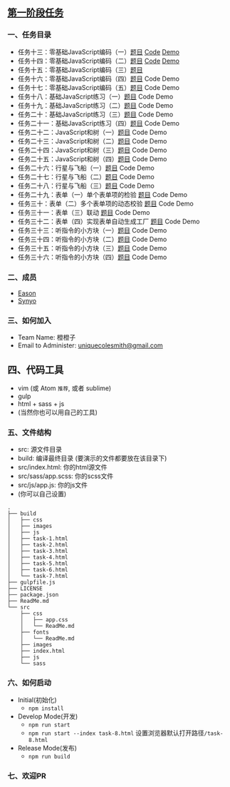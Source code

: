 ## [第一阶段任务](http://ife.baidu.com/task/all)


### 一、任务目录
* 任务十三：零基础JavaScript编码（一）[题目](http://ife.baidu.com/task/detail?taskId=13) [Code](https://github.com/BdIFE-OrangeTeam/Section-Two/blob/gh-pages/build/task-13.html) [Demo](http://bdife-orangeteam.github.io/Section-Two/build/task-13.html)
* 任务十四：零基础JavaScript编码（二）[题目](http://ife.baidu.com/task/detail?taskId=14) [Code](https://github.com/BdIFE-OrangeTeam/Section-Two/blob/gh-pages/build/task-14.html) [Demo](http://bdife-orangeteam.github.io/Section-Two/build/task-14.html)
* 任务十五：零基础JavaScript编码（三）[题目](http://ife.baidu.com/task/detail?taskId=15)
* 任务十六：零基础JavaScript编码（四）[题目](http://ife.baidu.com/task/detail?taskId=16) Code Demo
* 任务十七：零基础JavaScript编码（五）[题目](http://ife.baidu.com/task/detail?taskId=17) Code Demo
* 任务十八：基础JavaScript练习（一）[题目](http://ife.baidu.com/task/detail?taskId=18) Code Demo
* 任务十九：基础JavaScript练习（二）[题目](http://ife.baidu.com/task/detail?taskId=19) Code Demo
* 任务二十：基础JavaScript练习（三）[题目](http://ife.baidu.com/task/detail?taskId=20) Code Demo
* 任务二十一：基础JavaScript练习（四）[题目](http://ife.baidu.com/task/detail?taskId=21) Code Demo
* 任务二十二：JavaScript和树（一）[题目](http://ife.baidu.com/task/detail?taskId=22) Code Demo
* 任务二十三：JavaScript和树（二）[题目](http://ife.baidu.com/task/detail?taskId=23) Code Demo
* 任务二十四：JavaScript和树（三）[题目](http://ife.baidu.com/task/detail?taskId=24) Code Demo
* 任务二十五：JavaScript和树（四）[题目](http://ife.baidu.com/task/detail?taskId=25) Code Demo
* 任务二十六：行星与飞船（一）[题目](http://ife.baidu.com/task/detail?taskId=26) Code Demo
* 任务二十七：行星与飞船（二）[题目](http://ife.baidu.com/task/detail?taskId=27) Code Demo
* 任务二十八：行星与飞船（三）[题目](http://ife.baidu.com/task/detail?taskId=28) Code Demo
* 任务二十九：表单（一）单个表单项的检验 [题目](http://ife.baidu.com/task/detail?taskId=29) Code Demo
* 任务三十：表单（二）多个表单项的动态校验 [题目](http://ife.baidu.com/task/detail?taskId=30) Code Demo
* 任务三十一：表单（三）联动 [题目](http://ife.baidu.com/task/detail?taskId=31) Code Demo
* 任务三十二：表单（四）实现表单自动生成工厂 [题目](http://ife.baidu.com/task/detail?taskId=32) Code Demo
* 任务三十三：听指令的小方块（一）[题目](http://ife.baidu.com/task/detail?taskId=33) Code Demo
* 任务三十四：听指令的小方块（二）[题目](http://ife.baidu.com/task/detail?taskId=34) Code Demo
* 任务三十五：听指令的小方块（三）[题目](http://ife.baidu.com/task/detail?taskId=35) Code Demo
* 任务三十六：听指令的小方块（四）[题目](http://ife.baidu.com/task/detail?taskId=36) Code Demo

### 二、成员
* [Eason](https://github.com/whatwewant)
* [Synyo](https://github.com/Synyo)

### 三、如何加入
* Team Name: 橙橙子 
* Email to Administer: [uniquecolesmith@gmail.com](mailto:uniquecolesmith@gmail.com)

## 四、代码工具
* vim (或 Atom `推荐`, 或者 sublime)
* gulp
* html + sass + js
* (当然你也可以用自己的工具)

### 五、文件结构
* src: 源文件目录
* build: 编译最终目录 (要演示的文件都要放在该目录下)
* src/index.html: 你的html源文件
* src/sass/app.scss: 你的scss文件
* src/js/app.js: 你的js文件
* (你可以自己设置)

```
.
├── build
│   ├── css
│   ├── images
│   ├── js
│   ├── task-1.html
│   ├── task-2.html
│   ├── task-3.html
│   ├── task-4.html
│   ├── task-5.html
│   ├── task-6.html
│   └── task-7.html
├── gulpfile.js
├── LICENSE
├── package.json
├── ReadMe.md
└── src
    ├── css
    │   ├── app.css
    │   └── ReadMe.md
    ├── fonts
    │   └── ReadMe.md
    ├── images
    ├── index.html
    ├── js
    └── sass
```

### 六、如何启动
* Initial(初始化)
    * `npm install`
* Develop Mode(开发)
    * `npm run start`
    * `npm run start --index task-8.html` 设置浏览器默认打开路径`/task-8.html`
* Release Mode(发布)
    * `npm run build`

### 七、欢迎PR
